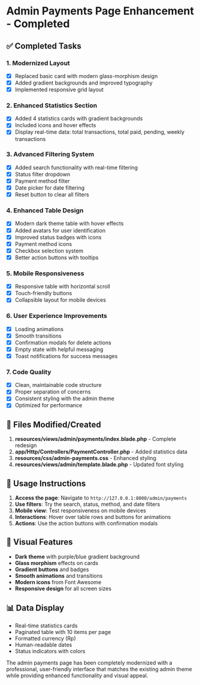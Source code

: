 # Admin Payments Page Enhancement - Completed

## ✅ Completed Tasks

### 1. **Modernized Layout**
- [x] Replaced basic card with modern glass-morphism design
- [x] Added gradient backgrounds and improved typography
- [x] Implemented responsive grid layout

### 2. **Enhanced Statistics Section**
- [x] Added 4 statistics cards with gradient backgrounds
- [x] Included icons and hover effects
- [x] Display real-time data: total transactions, total paid, pending, weekly transactions

### 3. **Advanced Filtering System**
- [x] Added search functionality with real-time filtering
- [x] Status filter dropdown
- [x] Payment method filter
- [x] Date picker for date filtering
- [x] Reset button to clear all filters

### 4. **Enhanced Table Design**
- [x] Modern dark theme table with hover effects
- [x] Added avatars for user identification
- [x] Improved status badges with icons
- [x] Payment method icons
- [x] Checkbox selection system
- [x] Better action buttons with tooltips

### 5. **Mobile Responsiveness**
- [x] Responsive table with horizontal scroll
- [x] Touch-friendly buttons
- [x] Collapsible layout for mobile devices

### 6. **User Experience Improvements**
- [x] Loading animations
- [x] Smooth transitions
- [x] Confirmation modals for delete actions
- [x] Empty state with helpful messaging
- [x] Toast notifications for success messages

### 7. **Code Quality**
- [x] Clean, maintainable code structure
- [x] Proper separation of concerns
- [x] Consistent styling with the admin theme
- [x] Optimized for performance

## 📁 Files Modified/Created

1. **resources/views/admin/payments/index.blade.php** - Complete redesign
2. **app/Http/Controllers/PaymentController.php** - Added statistics data
3. **resources/css/admin-payments.css** - Enhanced styling
4. **resources/views/admin/template.blade.php** - Updated font styling

## 🚀 Usage Instructions

1. **Access the page**: Navigate to `http://127.0.0.1:8000/admin/payments`
2. **Use filters**: Try the search, status, method, and date filters
3. **Mobile view**: Test responsiveness on mobile devices
4. **Interactions**: Hover over table rows and buttons for animations
5. **Actions**: Use the action buttons with confirmation modals

## 🎨 Visual Features

- **Dark theme** with purple/blue gradient background
- **Glass morphism** effects on cards
- **Gradient buttons** and badges
- **Smooth animations** and transitions
- **Modern icons** from Font Awesome
- **Responsive design** for all screen sizes

## 📊 Data Display

- Real-time statistics cards
- Paginated table with 10 items per page
- Formatted currency (Rp)
- Human-readable dates
- Status indicators with colors

The admin payments page has been completely modernized with a professional, user-friendly interface that matches the existing admin theme while providing enhanced functionality and visual appeal.
